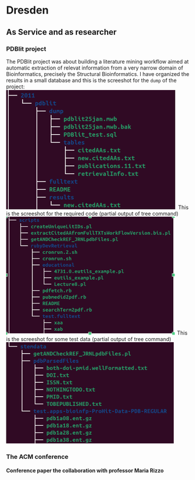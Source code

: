 # Dresden

## As Service and as researcher

### PDBlit project
The PDBlit project was about building a literature mining workflow aimed at automatic extraction of relevat information from 
a very narrow domain of Bioinformatics, precisely the Structural Bioinformatics.
I have organized the results in a small database and this is the screeshot for the `dump` of the project:
![PDBlit_project](pdblit1.png)
This is the screeshot for the required code (partial output of tree command)
![PDBlit_project](pdblit2.png)
This is the screeshot for some test data (partial output of tree command)
![PDBlit_project](pdblit3.png)



### The ACM conference

#### Conference paper the collaboration with professor Maria Rizzo

